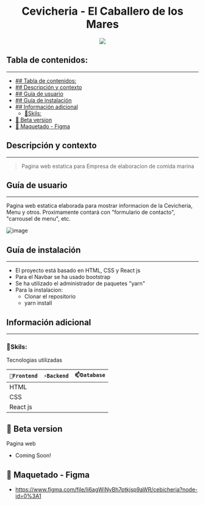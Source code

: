 <h1 align="center">Cevicheria - El Caballero de los Mares</h1>
<p align="center"><img src="https://user-images.githubusercontent.com/81504385/153731420-d67ce3b6-271c-4a93-9191-b153f47d0914.png"/></p> 

## Tabla de contenidos:
---

- [## Tabla de contenidos:](#-tabla-de-contenidos)
- [## Descripción y contexto](#-descripción-y-contexto)
- [## Guía de usuario](#-guía-de-usuario)
- [## Guía de instalación](#-guía-de-instalación)
- [## Información adicional](#-información-adicional)
  - [🔭Skils:](#skils)
- [🌱 Beta version](#-beta-version)
- [🎨 Maquetado - Figma](#-maquetado---figma)


## Descripción y contexto
---

> Pagina web estatica para Empresa de elaboracion de comida marina

## Guía de usuario
---
Pagina web estatica elaborada para mostrar informacion de la Cevicheria, Menu y otros. Proximamente contará con "formulario de contacto", "carrousel de menu", etc.

![image](https://user-images.githubusercontent.com/81504385/153731489-b52b8fff-afc9-4056-aca9-ccec647a62ba.png)

 	
## Guía de instalación
---
* El proyecto está basado en HTML, CSS y React js
 * Para el Navbar se ha usado bootstrap
 * Se ha utilizado el administrador de paquetes "yarn"
* Para la instalacion:
  * Clonar el repositorio
  * yarn install


## Información adicional
---
### 🔭Skils:
Tecnologias utilizadas

| `🔭Frontend` | `⚡Backend` | `📫Database` |
| ------ | ------ | ------ | 
| HTML | |  |
| CSS |  |  |
| React js |  |  |


## 🌱 Beta version
Pagina web
<ul>
<!-- <li> <a href="https://elcaballerosingle.netlify.app/" target="_blank">https://elcaballerosingle.netlify.app/</a> </li> -->
<li>Coming Soon!</li>
</ul>

## 🎨 Maquetado - Figma
<ul>
<li> <a href="https://www.figma.com/file/li6agWiNyBh7ptkjsp9aWR/cebicheria?node-id=0%3A1" target="_blank">https://www.figma.com/file/li6agWiNyBh7ptkjsp9aWR/cebicheria?node-id=0%3A1</a> </li>
</ul>
